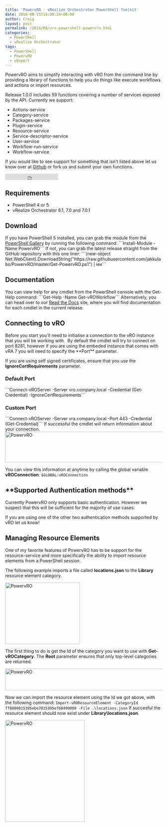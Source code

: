 ```yaml
---
title: 'PowervRO - vRealize Orchestrator PowerShell Toolkit'
date: 2016-08-15T14:00:24+00:00
author: Craig
layout: post
permalink: /2016/08/vro-powershell-powervro.html
categories:
  - PowerShell
  - vRealize Orchestrator
tags:
  - PowerShell
  - PowervRO
  - vExpert
---
```

PowervRO aims to simplify interacting with vRO from the command line by providing a library of functions to help you do things like execute workflows and actions or import resources.

Release 1.0.0 includes 59 functions covering a number of services exposed by the API. Currently we support:

 * Actions-service
 * Category-service
 * Packages-service
 * Plugin-service
 * Resource-service
 * Service-descriptor-service
 * User-service
 * Workflow-run-service
 * Workflow-service

If you would like to see support for something that isn't listed above let us know over at <a href="http://vexpert.me/PowervRO">Github</a> or fork us and submit your own functions.

<iframe src="https://ghbtns.com/github-btn.html?user=jakkulabs&repo=PowervRO&type=fork&count=true" width="170px" height="20px" frameborder="0" scrolling="0"></iframe>

<!--more-->
<h2>Requirements</h2>

 * PowerShell 4 or 5
 * vRealize Orchestrator 6.1, 7.0 and 7.0.1

<h2>Download</h2>
If you have PowerShell 5 installed, you can grab the module from the <a href="https://www.powershellgallery.com/" target="_blank">PowerShell Gallery</a> by running the following command:
```Install-Module -Name PowervRO```
If not, you can grab the latest release straight from the GitHub repository with this one liner:
```(new-object Net.WebClient).DownloadString("https://raw.githubusercontent.com/jakkulabs/PowervRO/master/Get-PowervRO.ps1") | iex```
<h2>Documentation</h2>
You can view help for any cmdlet from the PowerShell console with the Get-Help command:
```Get-Help -Name Get-vROWorkflow```
Alternatively, you can head over to our <a href="http://powervro.readthedocs.org/" target="_blank">Read the Docs</a> site, where you will find documentation for each cmdlet in the current release.
<h2>Connecting to vRO</h2>
Before you start you'll need to initialise a connection to the vRO instance that you will be working with.  By default the cmdlet will try to connect on port 8281, however if you are using the embeded instance that comes with vRA 7 you will need to specify the **Port** parameter.

If you are using self signed certificates, ensure that you use the **IgnoreCertRequirements** parameter.
<h3>Default Port</h3>
```Connect-vROServer -Server vro.company.local -Credential (Get-Credential) -IgnoreCertRequirements```
<h3>Custom Port</h3>
```Connect-vROServer -Server vra.company.local -Port 443 -Credential (Get-Credential)```
If successful the cmdlet will return information about your connection.

<img class="alignnone wp-image-808 size-full" src="https://www.helloitscraig.co.uk/wp-content/uploads/2016/08/vROConnection.png" alt="PowervRO" width="610" height="99" />

You can view this information at anytime by calling the global variable **vROConnection**:
```$GLOBAL:vROConnection```
<h2>**Supported Authentication methods**</h2>
Currently PowervRO only supports basic authentication. However we suspect that this will be sufficient for the majority of use cases.

If you are using one of the other two authentication methods supported by vRO let us know!
<h2>Managing Resource Elements</h2>
One of my favorite features of PowervRO has to be support for the resource-service and more specifically the ability to import resource elements from a PowerShell session.

The following example imports a file called **locations.json** to the **Library** resource element category.

<img class="alignnone wp-image-811 size-full" src="https://www.helloitscraig.co.uk/wp-content/uploads/2016/08/locations.json_.png" alt="PowervRO" width="240" height="198" />

The first thing to do is get the Id of the category you want to use with **Get-vROCategory**. The **Root** parameter ensures that only top-level categories are returned.

<img class="alignnone wp-image-816 size-full" src="https://www.helloitscraig.co.uk/wp-content/uploads/2016/08/vRO-Cat.png" alt="PowervRO" width="871" height="70" />

Now we can import the resource element using the Id we got above, with the following command:
```Import-vROResourceElement -CategoryId ff8080815395ebe7015395ef60490000 -File .\locations.json```
If succesful the resource element should now exist under **Library\locations.json**.

<img class="alignnone wp-image-812 size-full" src="https://www.helloitscraig.co.uk/wp-content/uploads/2016/08/imported.png" alt="PowervRO" width="255" height="328" />